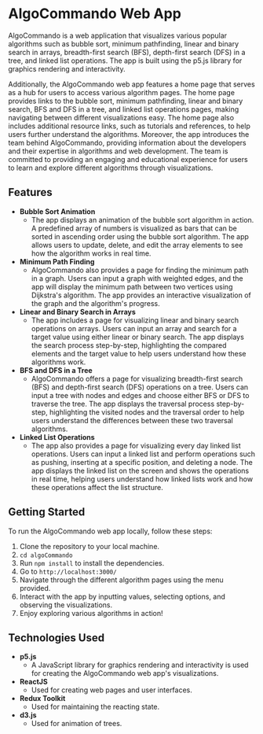 # **AlgoCommando Web App**

AlgoCommando is a web application that visualizes various popular algorithms such as bubble sort, minimum pathfinding, linear and binary search in arrays, breadth-first search (BFS), depth-first search (DFS) in a tree, and linked list operations. The app is built using the p5.js library for graphics rendering and interactivity.

Additionally, the AlgoCommando web app features a home page that serves as a hub for users to access various algorithm pages. The home page provides links to the bubble sort, minimum pathfinding, linear and binary search, BFS and DFS in a tree, and linked list operations pages, making navigating between different visualizations easy. The home page also includes additional resource links, such as tutorials and references, to help users further understand the algorithms. Moreover, the app introduces the team behind AlgoCommando, providing information about the developers and their expertise in algorithms and web development. The team is committed to providing an engaging and educational experience for users to learn and explore different algorithms through visualizations.

## **Features**

- **Bubble Sort Animation**
    - The app displays an animation of the bubble sort algorithm in action. A predefined array of numbers is visualized as bars that can be sorted in ascending order using the bubble sort algorithm. The app allows users to update, delete, and edit the array elements to see how the algorithm works in real time.
- **Minimum Path Finding**
    - AlgoCommando also provides a page for finding the minimum path in a graph. Users can input a graph with weighted edges, and the app will display the minimum path between two vertices using Dijkstra's algorithm. The app provides an interactive visualization of the graph and the algorithm's progress.
- **Linear and Binary Search in Arrays**
    - The app includes a page for visualizing linear and binary search operations on arrays. Users can input an array and search for a target value using either linear or binary search. The app displays the search process step-by-step, highlighting the compared elements and the target value to help users understand how these algorithms work.
- **BFS and DFS in a Tree**
    - AlgoCommando offers a page for visualizing breadth-first search (BFS) and depth-first search (DFS) operations on a tree. Users can input a tree with nodes and edges and choose either BFS or DFS to traverse the tree. The app displays the traversal process step-by-step, highlighting the visited nodes and the traversal order to help users understand the differences between these two traversal algorithms.
- **Linked List Operations**
    - The app also provides a page for visualizing every day linked list operations. Users can input a linked list and perform operations such as pushing, inserting at a specific position, and deleting a node. The app displays the linked list on the screen and shows the operations in real time, helping users understand how linked lists work and how these operations affect the list structure.

## **Getting Started**

To run the AlgoCommando web app locally, follow these steps:

1. Clone the repository to your local machine.
2. `cd algoCommando`
3. Run `npm install` to install the dependencies.
4. Go to `http://localhost:3000/`
5. Navigate through the different algorithm pages using the menu provided.
6. Interact with the app by inputting values, selecting options, and observing the visualizations.
7. Enjoy exploring various algorithms in action!

## **Technologies Used**

- **p5.js**
    - A JavaScript library for graphics rendering and interactivity is used for creating the AlgoCommando web app's visualizations.
- **ReactJS**
    - Used for creating web pages and user interfaces.
- **********************Redux Toolkit**********************
    - Used for maintaining the reacting state.
- **********d3.js**********
    - Used for animation of trees.
